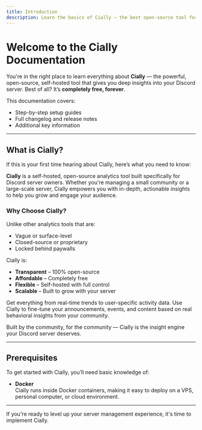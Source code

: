 ```yaml
---
title: Introduction
description: Learn the basics of Cially – the best open-source tool for viewing Discord server insights.
---
```


# Welcome to the **Cially Documentation**

You're in the right place to learn everything about **Cially** — the powerful, open-source, self-hosted tool that gives you deep insights into your Discord server. Best of all? It’s **completely free, forever**.

This documentation covers:
- Step-by-step setup guides  
- Full changelog and release notes  
- Additional key information

---

## What is Cially?

If this is your first time hearing about Cially, here’s what you need to know:

**Cially** is a self-hosted, open-source analytics tool built specifically for Discord server owners. Whether you're managing a small community or a large-scale server, Cially empowers you with in-depth, actionable insights to help you grow and engage your audience.

### Why Choose Cially?

Unlike other analytics tools that are:
- Vague or surface-level
- Closed-source or proprietary
- Locked behind paywalls

Cially is:
- **Transparent** – 100% open-source  
- **Affordable** – Completely free  
- **Flexible** – Self-hosted with full control  
- **Scalable** – Built to grow with your server

Get everything from real-time trends to user-specific activity data. Use Cially to fine-tune your announcements, events, and content based on real behavioral insights from your community.

Built by the community, for the community — Cially is the insight engine your Discord server deserves.

---

## Prerequisites

To get started with Cially, you’ll need basic knowledge of:

- **Docker**  
  Cially runs inside Docker containers, making it easy to deploy on a VPS, personal computer, or cloud environment.

---

If you're ready to level up your server management experience, it's time to implement Cially.
